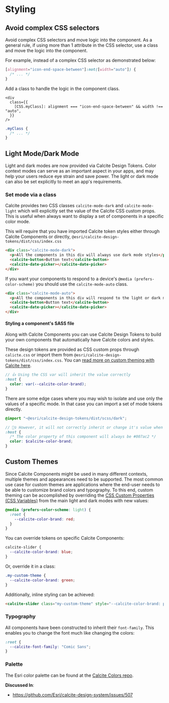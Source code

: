 # Styling

## Avoid complex CSS selectors

Avoid complex CSS selectors and move logic into the component. As a general rule, if using more than 1 attribute in the CSS selector, use a class and move the logic into the component.

For example, instead of a complex CSS selector as demonstrated below:

```css
[alignment="icon-end-space-between"]:not([width="auto"]) {
  /* ... */
}
```

Add a class to handle the logic in the component class.

```tsx
<div
  class={{
    [CSS.myClass]: alignment === "icon-end-space-between" && width !== "auto",
  }}
/>
```

```css
.myClass {
  /* ... */
}
```

## Light Mode/Dark Mode

Light and dark modes are now provided via Calcite Design Tokens. Color context modes can serve as an important aspect in your apps, and may help your users reduce eye strain and save power. The light or dark mode can also be set explicitly to meet an app's requirements.

### Set mode via a class

Calcite provides two CSS classes `calcite-mode-dark` and `calcite-mode-light` which will explicitly set the value of the Calcite CSS custom props. This is useful when always want to display a set of components in a specific color mode.

This will require that you have imported Calcite token styles either through Calcite Components or directly, `@esri/calcite-design-tokens/dist/css/index.css`

```html
<div class="calcite-mode-dark">
  <p>All the components in this div will always use dark mode styles</p>
  <calcite-button>Button text</calcite-button>
  <calcite-date-picker></calcite-date-picker>
</div>
```

If you want your components to respond to a device's `@media (prefers-color-scheme)` you should use the `calcite-mode-auto` class.

```html
<div class="calcite-mode-auto">
  <p>All the components in this div will respond to the light or dark mode set by your device.</p>
  <calcite-button>Button text</calcite-button>
  <calcite-date-picker></calcite-date-picker>
</div>
```

#### Styling a component's SASS file

Along with Calcite Components you can use Calcite Design Tokens to build your own components that automatically have Calcite colors and styles.

These design tokens are provided as CSS custom props through `calicte.css` or import them from `@esri/calcite-design-tokens/dist/css/index.css`. You can [read more on custom theming with Calcite here](#custom-themes).

```scss
// 👍 Using the CSS var will inherit the value correctly
:host {
  color: var(--calcite-color-brand);
}
```

There are some edge cases where you may wish to isolate and use only the values of a specific mode. In that case you can import a set of mode tokens directly.

```scss
@import "~@esri/calcite-design-tokens/dist/scss/dark";

// 🙅‍♀️ However, it will not correctly inherit or change it's value when swapping light/dark mode
:host {
  /* The color property of this component will always be #007ac2 */
  color: $calcite-color-brand;
}
```

## Custom Themes

Since Calcite Components might be used in many different contexts, multiple themes and appearances need to be supported. The most common use case for custom themes are applications where the end-user needs to be able to customize brand colors and typography. To this end, custom theming can be accomplished by overriding the [CSS Custom Properties (CSS Variables)](https://developer.mozilla.org/en-US/docs/Web/CSS/--*) from the main light and dark modes with new values:

```css
@media (prefers-color-scheme: light) {
  :root {
    --calcite-color-brand: red;
  }
}
```

You can override tokens on specific Calcite Components:

```css
calcite-slider {
  --calcite-color-brand: blue;
}
```

Or, override it in a class:

```css
.my-custom-theme {
  --calcite-color-brand: green;
}
```

Additionally, inline styling can be achieved:

```html
<calcite-slider class="my-custom-theme" style="--calcite-color-brand: purple;"></calcite-slider>
```

### Typography

All components have been constructed to inherit their `font-family`. This enables you to change the font much like changing the colors:

```css
:root {
  --calcite-font-family: "Comic Sans";
}
```

### Palette

The Esri color palette can be found at the [Calcite Colors repo](https://esri.github.io/calcite-colors/).

**Discussed In**:

- <https://github.com/Esri/calcite-design-system/issues/507>
